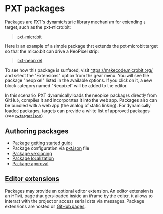 # PXT packages

Packages are PXT's dynamic/static library mechanism for extending a target, such as the
pxt-micro:bit:

> [pxt-microbit](https://github.com/microsoft/pxt-microbit)

Here is an example of a simple package that extends the pxt-microbit target 
so that the micro:bit can drive a NeoPixel strip:

> [pxt-neopixel](https://github.com/Microsoft/pxt-neopixel)

To see how this package is surfaced, visit https://makecode.microbit.org/ and select the "Extensions" option from the gear menu. You will see the package "neopixel" listed in the available options. If you click on it, a new block category named "Neopixel" will be added to the editor. 

In this scenario, PXT dynamically loads the neopixel packages directly from GitHub, compiles it and incorporates it into the web app. Packages also can be bundled with a web app (the analog of static linking). For dynamically loaded packages, targets can provide a white list of approved packages (see [pxtarget.json](/targets/pxtarget#bundleddirs-string-)).

## Authoring packages

* [Package getting started guide](/packages/getting-started)
* Package configuration via [pxt.json](/packages/pxtJson) file
* [Package versioning](/packages/versioning)
* [Package localization](/packages/localization)
* [Package approval](/packages/approval)

## [Editor extensions](/packages/extensions)

Packages may provide an optional editor extension. An editor extension is an HTML page that gets loaded inside an iFrame by the editor. It allows to interact with the project or access serial data via messages. Package extensions are hosted on [GitHub pages](https://pages.github.com/).